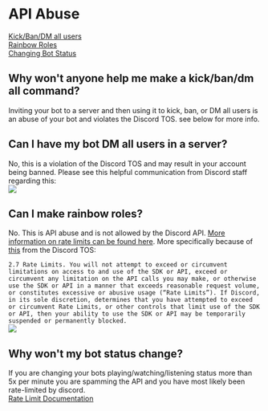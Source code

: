 # API Abuse
[Kick/Ban/DM all users](#why-wont-anyone-help-me-make-a-kick-ban-dm-all-command)  
[Rainbow Roles](#can-i-make-rainbow-roles)  
[Changing Bot Status](#why-wont-my-bot-status-change)

## Why won't anyone help me make a kick/ban/dm all command?
Inviting your bot to a server and then using it to kick, ban, or DM all users is an abuse of your bot and violates the Discord TOS.  see below for more info. 

## Can I have my bot DM all users in a server?
No, this is a violation of the Discord TOS and may result in your account being banned. Please see this helpful communication from Discord staff regarding this:  
![](https://raw.githubusercontent.com/Silversunset01/dbm/master/screenshots/image.png)

## Can I make rainbow roles?
No. This is API abuse and is not allowed by the Discord API. [More information on rate limits can be found here](https://discordapp.com/developers/docs/topics/rate-limits). More specifically because of [this](https://discordapp.com/developers/docs/legal) from the Discord TOS:  

`2.7 Rate Limits. You will not attempt to exceed or circumvent limitations on access to and use of the SDK or API, exceed or circumvent any limitation on the API calls you may make, or otherwise use the SDK or API in a manner that exceeds reasonable request volume, or constitutes excessive or abusive usage (“Rate Limits”). If Discord, in its sole discretion, determines that you have attempted to exceed or circumvent Rate Limits, or other controls that limit use of the SDK or API, then your ability to use the SDK or API may be temporarily suspended or permanently blocked.`  
![](https://i.imgur.com/JAL0vNl.png)

## Why won't my bot status change?
If you are changing your bots playing/watching/listening status more than 5x per minute you are spamming the API and you have most likely been rate-limited by discord.  
<a href="https://discord.com/developers/docs/topics/rate-limits" target="_blank">Rate Limit Documentation</a>